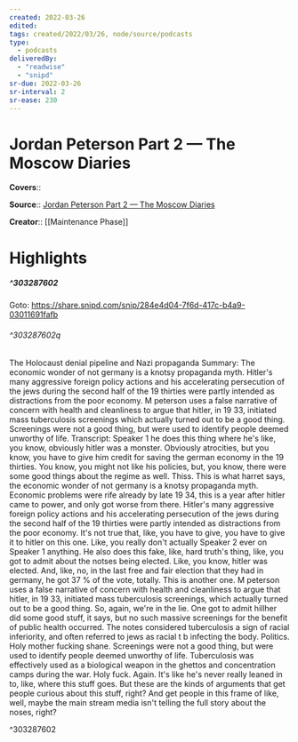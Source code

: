 ```yaml
---
created: 2022-03-26
edited:
tags: created/2022/03/26, node/source/podcasts
type: 
  - podcasts
deliveredBy: 
  - "readwise"
  - "snipd"
sr-due: 2022-03-26
sr-interval: 2
sr-ease: 230
---
```

# Jordan Peterson Part 2 —  The Moscow Diaries

**Covers**:: 

**Source**:: [Jordan Peterson Part 2 —  The Moscow Diaries](https://share.snipd.com/episode/ad54737f-17a1-4c80-9d89-79965adf7a90)

**Creator**:: [[Maintenance Phase]]

# Highlights
##### ^303287602


Goto: https://share.snipd.com/snip/284e4d04-7f6d-417c-b4a9-03011691fafb  

###### ^303287602q

The Holocaust denial pipeline and Nazi propaganda
Summary:
The economic wonder of not germany is a knotsy propaganda myth. Hitler's many aggressive foreign policy actions and his accelerating persecution of the jews during the second half of the 19 thirties were partly intended as distractions from the poor economy. M peterson uses a false narrative of concern with health and cleanliness to argue that hitler, in 19 33, initiated mass tuberculosis screenings which actually turned out to be a good thing. Screenings were not a good thing, but were used to identify people deemed unworthy of life.
Transcript:
Speaker 1
he does this thing where he's like, you know, obviously hitler was a monster. Obviously atrocities, but you know, you have to give him credit for saving the german economy in the 19 thirties. You know, you might not like his policies, but, you know, there were some good things about the regime as well. Thiss. This is what harret says, the economic wonder of not germany is a knotsy propaganda myth. Economic problems were rife already by late 19 34, this is a year after hitler came to power, and only got worse from there. Hitler's many aggressive foreign policy actions and his accelerating persecution of the jews during the second half of the 19 thirties were partly intended as distractions from the poor economy. It's not true that, like, you have to give, you have to give it to hitler on this one. Like, you really don't actually
Speaker 2
ever on
Speaker 1
anything. He also does this fake, like, hard truth's thing, like, you got to admit about the notses being elected. Like, you know, hitler was elected. And, like, no, in the last free and fair election that they had in germany, he got 37 % of the vote, totally. This is another one. M peterson uses a false narrative of concern with health and cleanliness to argue that hitler, in 19 33, initiated mass tuberculosis screenings, which actually turned out to be a good thing. So, again, we're in the lie. One got to admit hillher did some good stuff, it says, but no such massive screenings for the benefit of public health occurred. The notes considered tuberculosis a sign of racial inferiority, and often referred to jews as racial t b infecting the body. Politics. Holy mother fucking shane. Screenings were not a good thing, but were used to identify people deemed unworthy of life. Tuberculosis was effectively used as a biological weapon in the ghettos and concentration camps during the war. Holy fuck. Again. It's like he's never really leaned in to, like, where this stuff goes. But these are the kinds of arguments that get people curious about this stuff, right? And get people in this frame of like, well, maybe the main stream media isn't telling the full story about the noses, right? 

^303287602

